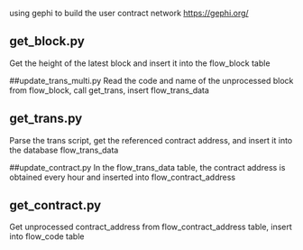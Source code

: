 using gephi to build the user contract network
https://gephi.org/

## get_block.py

Get the height of the latest block and insert it into the flow_block table

##update_trans_multi.py
Read the code and name of the unprocessed block from flow_block,
call get_trans, insert flow_trans_data

## get_trans.py

Parse the trans script, get the referenced contract address, and insert it into the database flow_trans_data

##update_contract.py
In the flow_trans_data table, the contract address is obtained every hour and inserted into flow_contract_address

## get_contract.py

Get unprocessed contract_address from flow_contract_address table, insert into flow_code table
